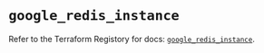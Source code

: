 # `google_redis_instance`

Refer to the Terraform Registory for docs: [`google_redis_instance`](https://registry.terraform.io/providers/hashicorp/google-beta/4.79.0/docs/resources/google_redis_instance).
